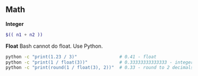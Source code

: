 Math
---

**Integer**
```sh
$(( n1 + n2 ))
```

**Float** Bash cannot do float. Use Python.
```sh
python -c "print(1.23 / 3)"                # 0.41 - float
python -c "print(1 / float(3))"            # 0.33333333333333 - integer
python -c "print(round(1 / float(3), 2))"  # 0.33 - round to 2 decimals
```
